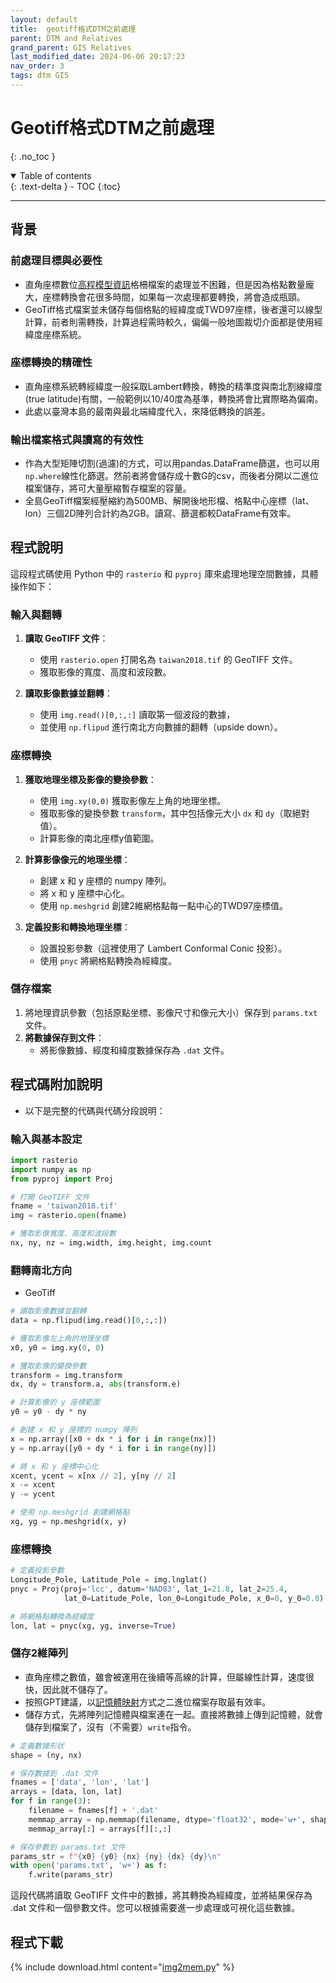 ```yaml
---
layout: default
title:  geotiff格式DTM之前處理
parent: DTM and Relatives
grand_parent: GIS Relatives
last_modified_date: 2024-06-06 20:17:23
nav_order: 3
tags: dtm GIS
---
```


# Geotiff格式DTM之前處理
{: .no_toc }

<details open markdown="block">
  <summary>
    Table of contents
  </summary>
  {: .text-delta }
- TOC
{:toc}
</details>

---
## 背景

### 前處理目標與必要性

- 直角座標數位[高程模型資訊](./dtm_info.md)格柵檔案的處理並不困難，但是因為格點數量龐大，座標轉換會花很多時間，如果每一次處理都要轉換，將會造成瓶頸。
- GeoTiff格式檔案並未儲存每個格點的經緯度或TWD97座標，後者還可以線型計算，前者則需轉換，計算過程需時較久，偏偏一般地圖裁切介面都是使用經緯度座標系統。

### 座標轉換的精確性

- 直角座標系統轉經緯度一般採取Lambert轉換，轉換的精準度與南北割線緯度(true latitude)有關，一般範例以10/40度為基準，轉換將會比實際略為偏南。
- 此處以臺灣本島的最南與最北端緯度代入，來降低轉換的誤差。

### 輸出檔案格式與讀寫的有效性

- 作為大型矩陣切割(過濾)的方式，可以用pandas.DataFrame篩選，也可以用`np.where`線性化篩選。然前者將會儲存成十數G的csv，而後者分開以二進位檔案儲存，將可大量壓縮暫存檔案的容量。
- 全島GeoTiff檔案經壓縮約為500MB、解開後地形檔、格點中心座標（lat、lon）三個2D陣列合計約為2GB。讀寫、篩選都較DataFrame有效率。

## 程式說明

這段程式碼使用 Python 中的 `rasterio` 和 `pyproj` 庫來處理地理空間數據，具體操作如下：

### 輸入與翻轉

1. **讀取 GeoTIFF 文件**：
    - 使用 `rasterio.open` 打開名為 `taiwan2018.tif` 的 GeoTIFF 文件。
    - 獲取影像的寬度、高度和波段數。

2. **讀取影像數據並翻轉**：
    - 使用 `img.read()[0,:,:]` 讀取第一個波段的數據，
    - 並使用 `np.flipud` 進行南北方向數據的翻轉（upside down）。

### 座標轉換

1. **獲取地理坐標及影像的變換參數**：
    - 使用 `img.xy(0,0)` 獲取影像左上角的地理坐標。
    - 獲取影像的變換參數 `transform`，其中包括像元大小 `dx` 和 `dy`（取絕對值）。
    - 計算影像的南北座標y值範圍。

2. **計算影像像元的地理坐標**：
    - 創建 x 和 y 座標的 numpy 陣列。
    - 將 x 和 y 座標中心化。
    - 使用 `np.meshgrid` 創建2維網格點每一點中心的TWD97座標值。

3. **定義投影和轉換地理坐標**：
    - 設置投影參數（這裡使用了 Lambert Conformal Conic 投影）。
    - 使用 `pnyc` 將網格點轉換為經緯度。

### 儲存檔案

1. 將地理資訊參數（包括原點坐標、影像尺寸和像元大小）保存到 `params.txt` 文件。
2. **將數據保存到文件**：
    - 將影像數據、經度和緯度數據保存為 `.dat` 文件。

## 程式碼附加說明

- 以下是完整的代碼與代碼分段說明：

### 輸入與基本設定

```python
import rasterio
import numpy as np
from pyproj import Proj

# 打開 GeoTIFF 文件
fname = 'taiwan2018.tif'
img = rasterio.open(fname)

# 獲取影像寬度、高度和波段數
nx, ny, nz = img.width, img.height, img.count
```

### 翻轉南北方向

- GeoTiff

```python
# 讀取影像數據並翻轉
data = np.flipud(img.read()[0,:,:])

# 獲取影像左上角的地理坐標
x0, y0 = img.xy(0, 0)

# 獲取影像的變換參數
transform = img.transform
dx, dy = transform.a, abs(transform.e)

# 計算影像的 y 座標範圍
y0 = y0 - dy * ny

# 創建 x 和 y 座標的 numpy 陣列
x = np.array([x0 + dx * i for i in range(nx)])
y = np.array([y0 + dy * i for i in range(ny)])

# 將 x 和 y 座標中心化
xcent, ycent = x[nx // 2], y[ny // 2]
x -= xcent
y -= ycent

# 使用 np.meshgrid 創建網格點
xg, yg = np.meshgrid(x, y)
```

### 座標轉換

```python
# 定義投影參數
Longitude_Pole, Latitude_Pole = img.lnglat()
pnyc = Proj(proj='lcc', datum='NAD83', lat_1=21.8, lat_2=25.4,
            lat_0=Latitude_Pole, lon_0=Longitude_Pole, x_0=0, y_0=0.0)

# 將網格點轉換為經緯度
lon, lat = pnyc(xg, yg, inverse=True)
```

### 儲存2維陣列

- 直角座標之數值，雖會被運用在後續等高線的計算，但屬線性計算，速度很快，因此就不儲存了。
- 按照GPT建議，以[記憶體映射](https://numpy.org/doc/stable/reference/generated/numpy.memmap.html)方式之二進位檔案存取最有效率。
- 儲存方式，先將陣列記憶體與檔案連在一起。直接將數據上傳到記憶體，就會儲存到檔案了，沒有（不需要）`write`指令。

```python
# 定義數據形狀
shape = (ny, nx)

# 保存數據到 .dat 文件
fnames = ['data', 'lon', 'lat']
arrays = [data, lon, lat]
for f in range(3):
    filename = fnames[f] + '.dat'
    memmap_array = np.memmap(filename, dtype='float32', mode='w+', shape=shape)
    memmap_array[:] = arrays[f][:,:]

# 保存參數到 params.txt 文件
params_str = f"{x0} {y0} {nx} {ny} {dx} {dy}\n"
with open('params.txt', 'w+') as f:
    f.write(params_str)
```

這段代碼將讀取 GeoTIFF 文件中的數據，將其轉換為經緯度，並將結果保存為 .dat 文件和一個參數文件。您可以根據需要進一步處理或可視化這些數據。

## 程式下載

{% include download.html content="[img2mem.py](./img2mem.py)" %}